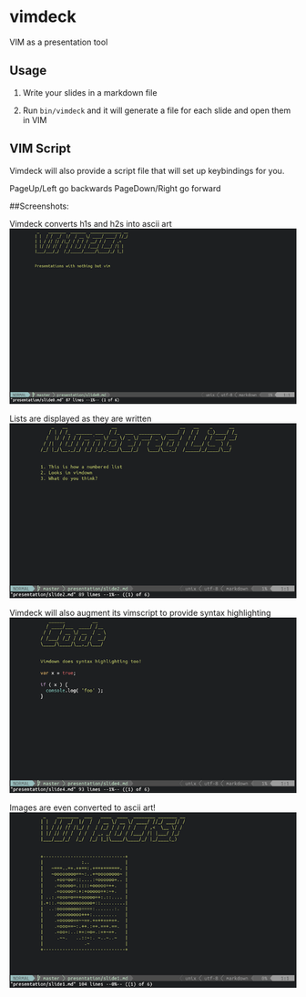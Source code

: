 # vimdeck

VIM as a presentation tool


## Usage

1. Write your slides in a markdown file

2. Run `bin/vimdeck` and it will generate a file for each slide and open them in VIM

## VIM Script

Vimdeck will also provide a script file that will set up keybindings for you.

PageUp/Left go backwards
PageDown/Right go forward

##Screenshots:

Vimdeck converts h1s and h2s into ascii art
![](img/demo1.png)

Lists are displayed as they are written
![](img/demo2.png)

Vimdeck will also augment its vimscript to provide syntax highlighting
![](img/demo3.png)

Images are even converted to ascii art!
![](img/demo4.png)
